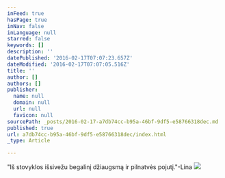 ```yaml
---
inFeed: true
hasPage: true
inNav: false
inLanguage: null
starred: false
keywords: []
description: ''
datePublished: '2016-02-17T07:07:23.657Z'
dateModified: '2016-02-17T07:07:05.516Z'
title: ''
author: []
authors: []
publisher:
  name: null
  domain: null
  url: null
  favicon: null
sourcePath: _posts/2016-02-17-a7db74cc-b95a-46bf-9df5-e58766318dec.md
published: true
url: a7db74cc-b95a-46bf-9df5-e58766318dec/index.html
_type: Article

---
```

"Iš stovyklos išsivežu begalinį džiaugsmą ir pilnatvės pojutį."-Lina
![](https://the-grid-user-content.s3-us-west-2.amazonaws.com/11e25e88-e47a-4286-9aec-167c1c008d5c.jpg)